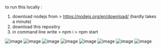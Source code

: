 to run this locally :

1) download nodejs from > https://nodejs.org/en/download/ (hardly takes a minute)
2) download this repositry
3) in command line write > npm i > npm start 


![image](https://user-images.githubusercontent.com/77550580/149757770-eaa78db9-c78c-4e31-85a8-7dea2efb344e.png)
![image](https://user-images.githubusercontent.com/77550580/149757814-1c209580-a8cc-4306-af13-a17c99eda1f4.png)
![image](https://user-images.githubusercontent.com/77550580/149757839-87547f3b-3413-4806-a961-bc48cf01fe51.png)
![image](https://user-images.githubusercontent.com/77550580/149758392-b8d8d2d0-e531-4f9a-b452-186d93174f72.png)
![image](https://user-images.githubusercontent.com/77550580/149758490-298ca516-c73d-44a9-bd21-6bee37d37360.png)
![image](https://user-images.githubusercontent.com/77550580/149757873-3ddf9a09-d8cd-49ba-96e4-26d787277caf.png)
![image](https://user-images.githubusercontent.com/77550580/149757892-4291c767-92fe-428d-9158-aaf78fad2f9d.png)
![image](https://user-images.githubusercontent.com/77550580/149758549-3f0f9949-184d-4f45-b13f-b3d76cd2cf22.png)
